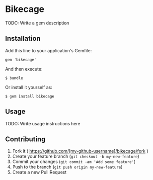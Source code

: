 # Bikecage

TODO: Write a gem description

## Installation

Add this line to your application's Gemfile:

    gem 'bikecage'

And then execute:

    $ bundle

Or install it yourself as:

    $ gem install bikecage

## Usage

TODO: Write usage instructions here

## Contributing

1. Fork it ( https://github.com/[my-github-username]/bikecage/fork )
2. Create your feature branch (`git checkout -b my-new-feature`)
3. Commit your changes (`git commit -am 'Add some feature'`)
4. Push to the branch (`git push origin my-new-feature`)
5. Create a new Pull Request
